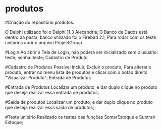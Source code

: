 # produtos

#Criação do repositório produtos.

O Delphi utilizado foi o Delphi 11.3 Alexandria;
O Banco de Dados está dentro da pasta, banco utilizado foi o Firebird 2.1;
Para rodar com os teste unitários abrir o arquivo ProjectGroup


#Login
Ao abrir a Tela de Login, não poderá ser inicializado sem o usuário: teste, senha: teste;
Cadastro de Produto

#Cadastro de Produtos
Possível Incluir, Excluir o produto;
Para alterar o produto, entrar no menu lista de produtos e clicar com o botão direito "Visualizar Produto";
Entrada de Produtos

#Entrada de Produtos
Localizar um produto, e dar duplo clique no produto que deseja realizar essa entrada de produtos;

#Saída de produtos
Localizar um produto, e dar duplo clique no produto que deseja realizar essa saída de produtos;


#Teste unitário
Realizado os testes das funções SomarEstoque e Subtrair Estoque;
